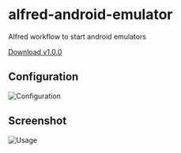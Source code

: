 # alfred-android-emulator
Alfred workflow to start android emulators

[Download v1.0.0](https://github.com/nassendelft/alfred-android-emulator/releases/download/1.0.0/Android.Emulator.alfredworkflow)

## Configuration
![Configuration](https://raw.githubusercontent.com/nassendelft/alfred-android-emulator/master/configure.png "configuration")

## Screenshot
![Usage](https://raw.githubusercontent.com/nassendelft/alfred-android-emulator/master/screenshot.png "Usage")
